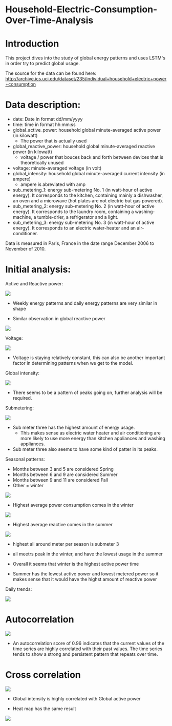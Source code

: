 # Household-Electric-Consumption-Over-Time-Analysis

# Introduction

This project dives into the study of global energy patterns and uses LSTM's in order try to predict global usage.

The source for the data can be found here: http://archive.ics.uci.edu/dataset/235/individual+household+electric+power+consumption

# Data description: 

- date: Date in format dd/mm/yyyy
- time: time in format hh:mm:ss
- global_active_power: household global minute-averaged active power (in kilowatt)
    - The power that is actually used 
- global_reactive_power: household global minute-averaged reactive power (in kilowatt)
    - voltage / power that bouces back and forth between devices that is theoretically unused
- voltage: minute-averaged voltage (in volt)
- global_intensity: household global minute-averaged current intensity (in ampere)
    - ampere is abreviated with amp 
- sub_metering_1: energy sub-metering No. 1 (in watt-hour of active energy). It corresponds to the kitchen, containing mainly a dishwasher, an oven and a microwave (hot plates are not electric but gas powered).
- sub_metering_2: energy sub-metering No. 2 (in watt-hour of active energy). It corresponds to the laundry room, containing a washing-machine, a tumble-drier, a refrigerator and a light.
- sub_metering_3: energy sub-metering No. 3 (in watt-hour of active energy). It corresponds to an electric water-heater and an air-conditioner.

Data is measured in Paris, France in the date range December 2006 to November of 2010. 

# Initial analysis: 

Active and Reactive power: 

![](graphs/Screenshot%202023-07-20%20at%207.44.46%20PM.png)

- Weekly energy patterns and daily energy patterns are very similar in shape

- Similar observation in global reactive power 

![](graphs/Screenshot%202023-07-21%20at%203.13.05%20PM.png)

Voltage: 

![](graphs/Screenshot%202023-07-21%20at%203.20.08%20PM.png)

- Voltage is staying relatively constant, this can also be another important factor in determining patterns when we get to the model. 

Global intensity: 

![](graphs/Screenshot%202023-07-21%20at%203.24.26%20PM.png)

- There seems to be a pattern of peaks going on, further analysis will be required. 

Submetering: 

![](graphs/Screenshot%202023-07-21%20at%203.26.08%20PM.png)

- Sub meter three has the highest amount of energy usage.  
    - This makes sense as electric water heater and air conditioning are more likely to use more energy than kitchen appliances and washing appliances. 
- Sub meter three also seems to have some kind of patter in its peaks.

Seasonal patterns: 

- Months between 3 and 5 are considered Spring
- Months between 6 and 9 are considered Summer
- Months between 9 and 11 are considered Fall 
- Other = winter 

![](graphs/Screenshot%202023-07-22%20at%209.41.54%20PM.png)

- Highest average power consumption comes in the winter

![](graphs/Screenshot%202023-07-22%20at%209.43.59%20PM.png)

- Highest average reactive comes in the summer

![](graphs/Screenshot%202023-07-22%20at%209.45.14%20PM.png)

- highest all around meter per season is submeter 3 
- all meetrs peak in the winter, and have the lowest usage in the summer

- Overall it seems that winter is the highest active power time 
- Summer has the lowest active power and lowest metered power so it makes sense that it would have the highst amount of reactive power

Daily trends: 

![](graphs/Screenshot%202023-07-22%20at%209.48.03%20PM.png)

# Autocorrelation 

![](graphs/Screenshot%202023-07-22%20at%209.48.50%20PM.png)

- An autocorrelation score of 0.96 indicates that the current values of the time series are highly correlated with their past values. The time series tends to show a strong and persistent pattern that repeats over time.

# Cross correlation 

![](graphs/Screenshot%202023-07-22%20at%209.49.41%20PM.png)

- Global intensity is highly correlated with Global active power

- Heat map has the same result 

![](graphs/Screenshot%202023-07-22%20at%209.50.26%20PM.png)

